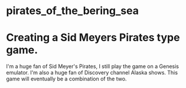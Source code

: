 # pirates_of_the_bering_sea
# Creating a Sid Meyers Pirates type game.
I'm a huge fan of Sid Meyer's Pirates, I still play the game on a Genesis emulator. I'm also a huge fan of Discovery channel Alaska shows.
This game will eventually be a combination of the two.
